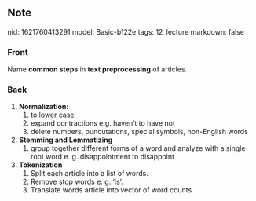 ## Note
nid: 1621760413291
model: Basic-b122e
tags: 12_lecture
markdown: false

### Front
Name <b>common steps</b> in <b>text preprocessing</b> of articles.

### Back
<div>
  <div>
    <ol>
      <li>
        <strong>Normalization:</strong>
        <ol>
          <li>to lower case
          <li>expand contractions e.g. haven’t to have not
          <li>delete numbers, puncutations, special symbols,
          non-English words
        </ol>
      <li>
        <strong>Stemming and Lemmatizing</strong>
        <ol>
          <li>group together different forms of a word and analyze
          with a single root word e. g. disappointment to
          disappoint
        </ol>
      <li>
        <strong>Tokenization</strong>
        <ol>
          <li>Split each article into a list of words.
          <li>Remove stop words e. g. ‘is’.
          <li>Translate words article into vector of word counts
        </ol>
    </ol>
  </div>
</div>

